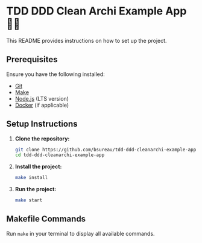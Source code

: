 # TDD DDD Clean Archi Example App 👨‍🏫

This README provides instructions on how to set up the project.

## Prerequisites

Ensure you have the following installed:

- [Git](https://git-scm.com/)
- [Make](https://www.gnu.org/software/make/)
- [Node.js](https://nodejs.org/en/download/package-manager) (LTS version)
- [Docker](https://www.docker.com/) (if applicable)

## Setup Instructions

1. **Clone the repository:**

    ```sh
    git clone https://github.com/bsureau/tdd-ddd-cleanarchi-example-app.git
    cd tdd-ddd-cleanarchi-example-app
    ```

2. **Install the project:**

    ```sh
    make install
    ```

3. **Run the project:**

    ```sh
    make start
    ```

## Makefile Commands

Run `make` in your terminal to display all available commands.
